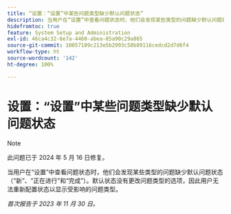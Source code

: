```yaml
---
title: “设置：“设置”中某些问题类型缺少默认问题状态”
description: 当用户在“设置”中查看问题状态时，他们会发现某些类型的问题缺少默认问题状态（“新”、“正在进行”和“完成”）。默认状态没有更改问题类型的选项，因此用户无法重新配置状态以显示受影响的问题类型。
hidefromtoc: true
feature: System Setup and Administration
exl-id: 46ca4c32-6e7a-4460-abea-85a90c29a865
source-git-commit: 10057189c213e5b2993c58b89116cedcd2d7d6f4
workflow-type: ht
source-wordcount: '142'
ht-degree: 100%

---
```


# 设置：“设置”中某些问题类型缺少默认问题状态

>[!NOTE]
>
>此问题已于 2024 年 5 月 16 日修复。

当用户在“设置”中查看问题状态时，他们会发现某些类型的问题缺少默认问题状态（“新”、“正在进行”和“完成”）。默认状态没有更改问题类型的选项，因此用户无法重新配置状态以显示受影响的问题类型。

_首次报告于 2023 年 11 月 30 日。_
